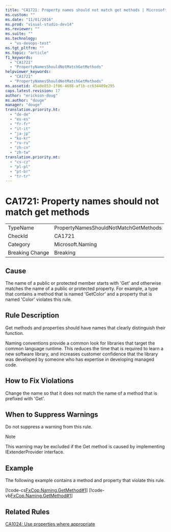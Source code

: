 ```yaml
---
title: "CA1721: Property names should not match get methods | Microsoft Docs"
ms.custom: ""
ms.date: "11/01/2016"
ms.prod: "visual-studio-dev14"
ms.reviewer: ""
ms.suite: ""
ms.technology: 
  - "vs-devops-test"
ms.tgt_pltfrm: ""
ms.topic: "article"
f1_keywords: 
  - "CA1721"
  - "PropertyNamesShouldNotMatchGetMethods"
helpviewer_keywords: 
  - "CA1721"
  - "PropertyNamesShouldNotMatchGetMethods"
ms.assetid: 45a0e853-1f06-4688-af1b-cc634409e295
caps.latest.revision: 17
author: "erickson-doug"
ms.author: "douge"
manager: "douge"
translation.priority.ht: 
  - "de-de"
  - "es-es"
  - "fr-fr"
  - "it-it"
  - "ja-jp"
  - "ko-kr"
  - "ru-ru"
  - "zh-cn"
  - "zh-tw"
translation.priority.mt: 
  - "cs-cz"
  - "pl-pl"
  - "pt-br"
  - "tr-tr"
---
```

# CA1721: Property names should not match get methods
|||  
|-|-|  
|TypeName|PropertyNamesShouldNotMatchGetMethods|  
|CheckId|CA1721|  
|Category|Microsoft.Naming|  
|Breaking Change|Breaking|  
  
## Cause  
 The name of a public or protected member starts with 'Get' and otherwise matches the name of a public or protected property. For example, a type that contains a method that is named 'GetColor' and a property that is named 'Color' violates this rule.  
  
## Rule Description  
 Get methods and properties should have names that clearly distinguish their function.  
  
 Naming conventions provide a common look for libraries that target the common language runtime. This reduces the time that is required to learn a new software library, and increases customer confidence that the library was developed by someone who has expertise in developing managed code.  
  
## How to Fix Violations  
 Change the name so that it does not match the name of a method that is prefixed with 'Get'.  
  
## When to Suppress Warnings  
 Do not suppress a warning from this rule.  
  
> [!NOTE]
>  This warning may be excluded if the Get method is caused by implementing IExtenderProvider interface.  
  
## Example  
 The following example contains a method and property that violate this rule.  
  
 [!code-cs[FxCop.Naming.GetMethod#1](../code-quality/codesnippet/CSharp/ca1721-property-names-should-not-match-get-methods_1.cs)]
 [!code-vb[FxCop.Naming.GetMethod#1](../code-quality/codesnippet/VisualBasic/ca1721-property-names-should-not-match-get-methods_1.vb)]  
  
## Related Rules  
 [CA1024: Use properties where appropriate](../code-quality/ca1024-use-properties-where-appropriate.md)